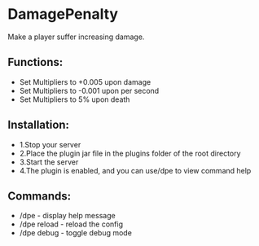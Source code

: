 # DamagePenalty

Make a player suffer increasing damage.

## Functions:
- Set Multipliers to +0.005 upon damage
- Set Multipliers to -0.001 upon per second
- Set Multipliers to 5% upon death

## Installation:
- 1.Stop your server
- 2.Place the plugin jar file in the plugins folder of the root directory
- 3.Start the server
- 4.The plugin is enabled, and you can use/dpe to view command help

## Commands:
- /dpe - display help message
- /dpe reload - reload the config
- /dpe debug - toggle debug mode